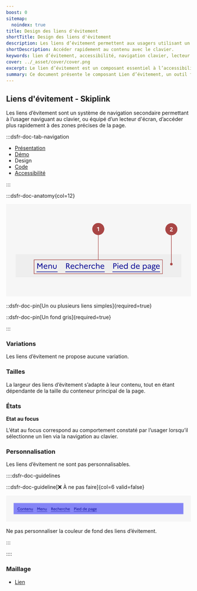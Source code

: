 ```yaml
---
boost: 0
sitemap:
  noindex: true
title: Design des liens d'évitement
shortTitle: Design des liens d'évitement
description: Les liens d’évitement permettent aux usagers utilisant un clavier ou un lecteur d’écran d’accéder rapidement aux zones principales d’une page.
shortDescription: Accéder rapidement au contenu avec le clavier.
keywords: lien d’évitement, accessibilité, navigation clavier, lecteur d’écran, UX, interface, design system, contenu, header, composant
cover: ../_asset/cover/cover.png
excerpt: Le lien d’évitement est un composant essentiel à l’accessibilité. Il permet aux usagers de naviguer directement vers les zones clés d’une page, sans passer par tous les éléments précédents.
summary: Ce document présente le composant Lien d’évitement, un outil fondamental pour l’accessibilité numérique. Il explique pourquoi son intégration est obligatoire, comment l’utiliser correctement en début de page, et avec quels types de liens. Il précise également les règles d’affichage, de contenu et de quantité, pour en garantir l’efficacité. Ce guide s’adresse aux développeurs et designers soucieux d’offrir une navigation fluide aux usagers naviguant au clavier ou via un lecteur d’écran.
---
```


## Liens d'évitement - Skiplink

Les liens d’évitement sont un système de navigation secondaire permettant à l’usager naviguant au clavier, ou équipé d’un lecteur d'écran, d’accéder plus rapidement à des zones précises de la page.

:::dsfr-doc-tab-navigation

- [Présentation](../index.md)
- [Démo](../demo/index.md)
- Design
- [Code](../code/index.md)
- [Accessibilité](../accessibility/index.md)

:::

:::dsfr-doc-anatomy{col=12}

![Anatomie des liens d'évitement](../_asset/anatomy/anatomy-1.png)

::dsfr-doc-pin[Un ou plusieurs liens simples]{required=true}

::dsfr-doc-pin[Un fond gris]{required=true}

:::

### Variations

Les liens d’évitement ne propose aucune variation.

### Tailles

La largeur des liens d’évitement s’adapte à leur contenu, tout en étant dépendante de la taille du conteneur principal de la page.

### États

**Etat au focus**

L’état au focus correspond au comportement constaté par l’usager lorsqu’il sélectionne un lien via la navigation au clavier.

### Personnalisation

Les liens d’évitement ne sont pas personnalisables.

::::dsfr-doc-guidelines

:::dsfr-doc-guideline[❌ À ne pas faire]{col=6 valid=false}

![](../_asset/custom/dont-1.png)

Ne pas personnaliser la couleur de fond des liens d’évitement.

:::

::::

### Maillage

- [Lien](../../../../link/_part/doc/index.md)
